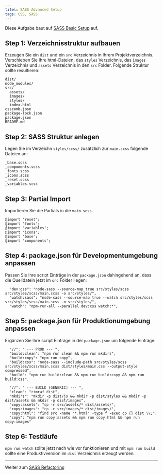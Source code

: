 ```yaml
---
titel: SASS Advanced Setup
tags: CSS, SASS
---
```


Diese Aufgabe baut auf [SASS Basic Setup](../sass-01-basic-setup/) auf.

## Step 1: Verzeichnisstruktur aufbauen
Erzeugen Sie ein `dist` und ein `src` Verzeichnis in Ihrem Projektverzeichnis. Verschieben Sie Ihre html-Dateien, das `styles` Verzeichnis, das `images` Verzeichnis und `assets` Verzeichnis in den `src` Folder. Folgende Struktur sollte resultieren:

```
dist/
node_modules/
src/
  assets/
  images/
  styles/
  index.html
csscomb.josn
package-lock.json
package.json
README.md
```

## Step 2: SASS Struktur anlegen
Legen Sie im Verzeichn `styles/scss/` zusätzlich zur `main.scss` folgende Dateien an:
```
_base.scss
_components.scss
_fonts.scss
_icons.scss
_reset.scss
_variables.scss
```

## Step 3: Partial Import
Importieren Sie die Partials in die `main.scss`.
```
@import 'reset';
@import 'fonts';
@import 'variables';
@import 'icons';
@import 'base';
@import 'components';
```

## Step 4: package.json für Developmentumgebung anpassen
Passen Sie Ihre script Einträge in der `package.json` dahingehend an, dass die Quelldatein jetzt im `src` Folder liegen:

```
  "dev:css": "node-sass --source-map true src/styles/scss src/styles/scss/main.scss -o src/styles/",
  "watch:sass": "node-sass --source-map true --watch src/styles/scss src/styles/scss/main.scss -o src/styles/",
  "watch": "npm-run-all --parallel dev:css watch:*",
```

## Step 5: package.json für Produktionumgebung anpassen
Ergänzen Sie Ihre script Einträge in der `package.json` um folgende Einträge:

```
  "//": " --- PROD --- ",
  "build:clean": "npm run clean && npm run mkdirs",
  "build:copy": "npm run copy",
  "build:css": "node-sass --include-path src/styles/scss src/styles/scss/main.scss dist/styles/main.css --output-style compressed",
  "build": "npm run build:clean && npm run build:copy && npm run build:css",

  "//": " --- BUILD (GENERIC) --- ",
  "clean": "rimraf dist",
  "mkdirs": "mkdir -p dist/js && mkdir -p dist/styles && mkdir -p dist/assets && mkdir -p dist/images",
  "copy:assets": "cp -r src/assets/* dist/assets/",
  "copy:images": "cp -r src/images/* dist/images/",
  "copy:html": "find src -name '*.html' -type f -exec cp {} dist \\;",
  "copy": "npm run copy:assets && npm run copy:html && npm run copy:images"
```

## Step 6: Testläufe
`npm run watch` sollte jetzt nach wie vor funktionieren und mit `npm run build` sollte eine Produktivversion im `dist` Verzeichnis erzeugt werden.


---

Weiter zum [SASS Refactoring](../sass-03-refactoring/) 
